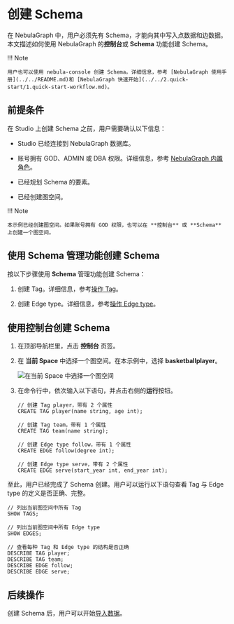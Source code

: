 # 创建 Schema

在 NebulaGraph 中，用户必须先有 Schema，才能向其中写入点数据和边数据。本文描述如何使用 NebulaGraph 的**控制台**或 **Schema** 功能创建 Schema。

!!! Note

    用户也可以使用 nebula-console 创建 Schema。详细信息，参考 [NebulaGraph 使用手册](../../README.md)和 [NebulaGraph 快速开始](../../2.quick-start/1.quick-start-workflow.md)。

## 前提条件

在 Studio 上创建 Schema 之前，用户需要确认以下信息：

- Studio 已经连接到 NebulaGraph 数据库。

- 账号拥有 GOD、ADMIN 或 DBA 权限。详细信息，参考 [NebulaGraph 内置角色](../../7.data-security/1.authentication/3.role-list.md)。

- 已经规划 Schema 的要素。

- 已经创建图空间。

!!! Note

    本示例已经创建图空间。如果账号拥有 GOD 权限，也可以在 **控制台** 或 **Schema** 上创建一个图空间。

## 使用 Schema 管理功能创建 Schema

按以下步骤使用 **Schema** 管理功能创建 Schema：

1. 创建 Tag。详细信息，参考[操作 Tag](../manage-schema/st-ug-crud-tag.md)。

2. 创建 Edge type。详细信息，参考[操作 Edge type](../manage-schema/st-ug-crud-edge-type.md)。

## 使用控制台创建 Schema

1. 在顶部导航栏里，点击 **控制台** 页签。

2. 在 **当前 Space** 中选择一个图空间。在本示例中，选择 **basketballplayer**。

   ![在当前 Space 中选择一个图空间](https://docs-cdn.nebula-graph.com.cn/figures/st-ug-009-cn.png "选择图空间")

3. 在命令行中，依次输入以下语句，并点击右侧的**运行**按钮。

   ```nGQL
   // 创建 Tag player，带有 2 个属性
   CREATE TAG player(name string, age int);

   // 创建 Tag team，带有 1 个属性
   CREATE TAG team(name string);

   // 创建 Edge type follow，带有 1 个属性
   CREATE EDGE follow(degree int);

   // 创建 Edge type serve，带有 2 个属性
   CREATE EDGE serve(start_year int, end_year int);
   ```

至此，用户已经完成了 Schema 创建。用户可以运行以下语句查看 Tag 与 Edge type 的定义是否正确、完整。

```nGQL
// 列出当前图空间中所有 Tag
SHOW TAGS;

// 列出当前图空间中所有 Edge type
SHOW EDGES;

// 查看每种 Tag 和 Edge type 的结构是否正确
DESCRIBE TAG player;
DESCRIBE TAG team;
DESCRIBE EDGE follow;
DESCRIBE EDGE serve;
```

## 后续操作

创建 Schema 后，用户可以开始[导入数据](st-ug-import-data.md)。
